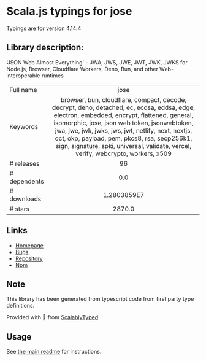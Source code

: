 
# Scala.js typings for jose

Typings are for version 4.14.4

## Library description:
'JSON Web Almost Everything' - JWA, JWS, JWE, JWT, JWK, JWKS for Node.js, Browser, Cloudflare Workers, Deno, Bun, and other Web-interoperable runtimes

|                    |                 |
| ------------------ | :-------------: |
| Full name          | jose |
| Keywords           | browser, bun, cloudflare, compact, decode, decrypt, deno, detached, ec, ecdsa, eddsa, edge, electron, embedded, encrypt, flattened, general, isomorphic, jose, json web token, jsonwebtoken, jwa, jwe, jwk, jwks, jws, jwt, netlify, next, nextjs, oct, okp, payload, pem, pkcs8, rsa, secp256k1, sign, signature, spki, universal, validate, vercel, verify, webcrypto, workers, x509 |
| # releases         | 96 |
| # dependents       | 0.0 |
| # downloads        | 1.2803859E7 |
| # stars            | 2870.0 |

## Links
- [Homepage](https://github.com/panva/jose)
- [Bugs](https://github.com/panva/jose/issues)
- [Repository](https://github.com/panva/jose)
- [Npm](https://www.npmjs.com/package/jose)
    


## Note
This library has been generated from typescript code from first party type definitions.

Provided with :purple_heart: from [ScalablyTyped](https://github.com/oyvindberg/ScalablyTyped)

## Usage
See [the main readme](../../readme.md) for instructions.


